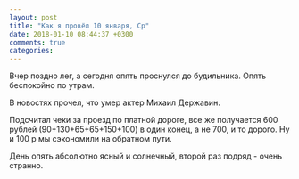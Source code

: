 ```yaml
---
layout: post
title: "Как я провёл 10 января, Ср"
date: 2018-01-10 08:44:37 +0300
comments: true
categories: 
---
```

Вчер поздно лег, а сегодня опять проснулся до будильника. Опять беспокойно по утрам.

В новостях прочел, что умер актер Михаил Державин.

Подсчитал чеки за проезд по платной дороге, все же получается 600 рублей (90+130+65+65+150+100) в один конец, а не 700, и то дорого. Ну и 100 р мы сэкономили на обратном пути.

День опять абсолютно ясный и солнечный, второй раз подряд - очень странно.